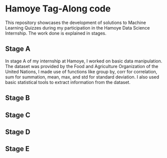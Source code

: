 # Hamoye Tag-Along code
This repository showcases the development  of solutions to Machine Learning Quizzes during my participation in the Hamoye Data Science Internship. The work done is explained in stages.

## Stage A 
In stage A of my internship at Hamoye, I worked on basic data manipulation. The dataset was provided by the Food and Agriculture Organization of the United Nations, I made use of functions like group by, corr for correlation, sum for summation, mean, max, and std for standard deviation. I also used basic statistical tools to extract information from the dataset.

## Stage B

## Stage C

## Stage D

## Stage E
